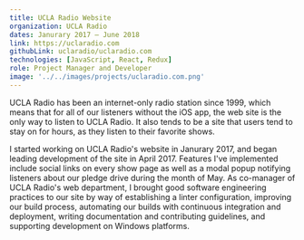 ```yaml
---
title: UCLA Radio Website
organization: UCLA Radio
dates: Janurary 2017 – June 2018
link: https://uclaradio.com
githubLink: uclaradio/uclaradio.com
technologies: [JavaScript, React, Redux]
role: Project Manager and Developer
image: '../../images/projects/uclaradio.com.png'
---
```


UCLA Radio has been an internet-only radio station since 1999, which means that for all of our listeners without the iOS app, the web site is the only way to listen to UCLA Radio. It also tends to be a site that users tend to stay on for hours, as they listen to their favorite shows.

I started working on UCLA Radio's website in Janurary 2017, and began leading development of the site in April 2017. Features I've implemented include social links on every show page as well as a modal popup notifying listeners about our pledge drive during the month of May. As co-manager of UCLA Radio's web department, I brought good software engineering practices to our site by way of establishing a linter configuration, improving our build process, automating our builds with continuous integration and deployment, writing documentation and contributing guidelines, and supporting development on Windows platforms.
